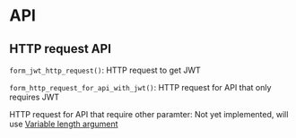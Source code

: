 # API

## HTTP request API

``form_jwt_http_request()``: HTTP request to get JWT

``form_http_request_for_api_with_jwt()``: HTTP request for API that only requires JWT

HTTP request for API that require other paramter: Not yet implemented, will use [Variable length argument](https://github.com/TranPhucVinh/C/blob/master/Introduction/Function/Variable%20length%20argument.md)
